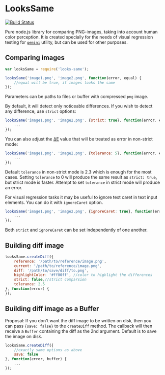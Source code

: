 # LooksSame

[![Build Status](https://travis-ci.org/gemini-testing/looks-same.svg?branch=master)](https://travis-ci.org/gemini-testing/looks-same)

Pure node.js library for comparing PNG-images, taking into account human color perception.
It is created specially for the needs of visual regression testing for [`gemini`](http://github.com/gemini-testing/gemini)
utility, but can be used for other purposes.

## Comparing images

```javascript
var looksSame = require('looks-same');

looksSame('image1.png', 'image2.png', function(error, equal) {
    //equal will be true, if images looks the same
});
```

Parameters can be paths to files or buffer with compressed `png` image.

By default, it will detect only noticeable differences. If you wish to detect any difference,
use `strict` options:

```javascript
looksSame('image1.png', 'image2.png', {strict: true}, function(error, equal) {
    ...
});
```

You can also adjust the [ΔE](http://en.wikipedia.org/wiki/Color_difference) value that will be treated as error
in non-strict mode:

```javascript
looksSame('image1.png', 'image2.png', {tolerance: 5}, function(error, equal) {
    ...
});
```

Default `tolerance` in non-strict mode is 2.3 which is enough for the most cases.
Setting `tolerance` to 0 will produce the same result as `strict: true`, but strict mode
is faster.
Attempt to set `tolerance` in strict mode will produce an error.

For visual regression tasks it may be useful to ignore text caret in text input elements.
You can do it with `ignoreCaret` option.

```javascript
looksSame('image1.png', 'image2.png', {ignoreCaret: true}, function(error, equal) {
    ...
});
```

Both `strict` and `ignoreCaret` can be set independently of one another.

## Building diff image

```javascript
looksSame.createDiff({
    reference: '/path/to/reference/image.png',
    current: '/path/to/reference/image.png',
    diff: '/path/to/save/diff/to.png',
    highlightColor: '#ff00ff', //color to highlight the differences
    strict: false,//strict comparsion
    tolerance: 2.5
}, function(error) {
});
```

## Building diff image as a Buffer

Proposal: If you don't want the diff image to be written on disk, then you can pass `{save: false}` to the `createDiff` method. The callback will then receive a `Buffer` containing the diff as the 2nd argument. Default is to save the image on disk.

```javascript
looksSame.createDiff({
    //exactly same options as above
    save: false
}, function(error, buffer) {
    ...
});
```

